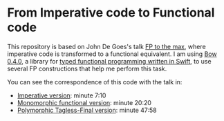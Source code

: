 # From Imperative code to Functional code

This repository is based on John De Goes's talk [FP to the max](https://www.youtube.com/watch?v=sxudIMiOo68), where imperative code is transformed to a functional equivalent. I am using [Bow 0.4.0](https://github.com/bow-swift/bow), a library for [typed functional programming written in Swift](https://bow-swift.io), to use several FP constructions that help me perform this task.

You can see the correspondence of this code with the talk in:

- [Imperative version](https://github.com/truizlop/ImperativeToFunctional/blob/master/ImperativeToFunctional/Imperative/ImperativeMain.swift): minute 7:10
- [Monomorphic functional version](https://github.com/truizlop/ImperativeToFunctional/blob/master/ImperativeToFunctional/Monomorphic/MonomorphicMain.swift): minute 20:20
- [Polymorphic Tagless-Final version](https://github.com/truizlop/ImperativeToFunctional/blob/master/ImperativeToFunctional/TaglessFinal/TaglessFinalMain.swift): minute 47:58
